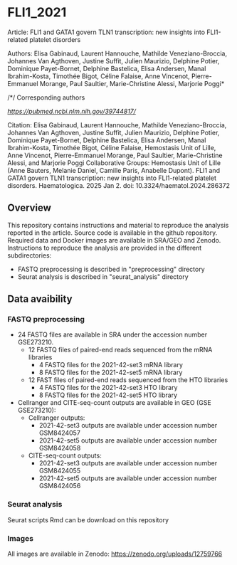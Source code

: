 # FLI1_2021

Article: FLI1 and GATA1 govern TLN1 transcription: new insights into FLI1-related platelet disorders

Authors: Elisa Gabinaud, Laurent Hannouche, Mathilde Veneziano-Broccia, Johannes Van Agthoven, Justine Suffit, Julien Maurizio, Delphine Potier, Dominique Payet-Bornet, Delphine Bastelica, Elisa Andersen, Manal Ibrahim-Kosta, Timothée Bigot, Céline Falaise, Anne Vincenot, Pierre-Emmanuel Morange, Paul Saultier, Marie-Christine Alessi, Marjorie Poggi*

/*/ Corresponding authors 

<i> https://pubmed.ncbi.nlm.nih.gov/39744817/ </i>

Citation: Elisa Gabinaud, Laurent Hannouche, Mathilde Veneziano-Broccia, Johannes Van Agthoven, Justine Suffit, Julien Maurizio, Delphine Potier, Dominique Payet-Bornet, Delphine Bastelica, Elisa Andersen, Manal Ibrahim-Kosta, Timothée Bigot, Céline Falaise, Hemostasis Unit of Lille, Anne Vincenot, Pierre-Emmanuel Morange, Paul Saultier, Marie-Christine Alessi, and Marjorie Poggi
Collaborative Groups: Hemostasis Unit of Lille (Anne Bauters, Melanie Daniel, Camille Paris, Anabelle Dupont). 
FLI1 and GATA1 govern TLN1 transcription: new insights into FLI1-related platelet disorders. 
Haematologica. 2025 Jan 2. doi: 10.3324/haematol.2024.286372 

## Overview 

This repository contains instructions and material to reproduce the analysis reported in the article. Source code is available in the github repository. Required data and Docker images are available in SRA/GEO and Zenodo. Instructions to reproduce the analysis are provided in the different subdirectories: 

  - FASTQ preprocessing is described in "preprocessing" directory
  - Seurat analysis is described in "seurat_analysis" directory

## Data avaibility

### FASTQ preprocessing

  - 24 FASTQ files are available in SRA under the accession number GSE273210.
    - 12 FASTQ files of paired-end reads sequenced from the mRNA libraries
      - 4  FASTQ files for the 2021-42-set3 mRNA library
      - 8  FASTQ files for the 2021-42-set5 mRNA library
    - 12 FAST files of paired-end reads sequenced from the HTO libraries
      - 4 FASTQ files for the 2021-42-set3 HTO library
      - 8 FASTQ files for the 2021-42-set5 HTO library
  - Cellranger and CITE-seq-count outputs are available in GEO (GSE GSE273210): 
    - Cellranger outputs: 
      -  2021-42-set3 outputs are available under accession number GSM8424057
      -  2021-42-set5 outputs are available under accession number GSM8424058
    - CITE-seq-count outputs:
      -  2021-42-set3 outputs are available under accession number GSM8424055
      -  2021-42-set5 outputs are available under accession number GSM8424056

### Seurat analysis 

Seurat scripts Rmd can be download on this repository


### Images

All images are available in Zenodo: https://zenodo.org/uploads/12759766

